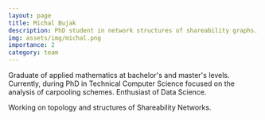 ```yaml
---
layout: page
title: Michal Bujak
description: PhD student in network structures of shareability graphs.
img: assets/img/michal.png
importance: 2
category: team
---
```


Graduate of applied mathematics at bachelor's and master's levels. 
Currently, during PhD in Technical Computer Science focused on the analysis of carpooling schemes. 
Enthusiast of Data Science.

Working on topology and structures of Shareability Networks.
